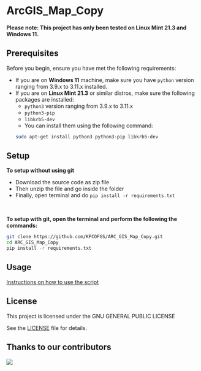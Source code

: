 # ArcGIS_Map_Copy
**Please note: This project has only been tested on Linux Mint 21.3 and Windows 11.**
## Prerequisites
Before you begin, ensure you have met the following requirements:
* If you are on **Windows 11** machine, make sure you have `python` version ranging from 3.9.x to 3.11.x installed.
* If you are on **Linux Mint 21.3** or similar distros, make sure the following packages are installed:
    * `python3` version ranging from 3.9.x to 3.11.x
    * `python3-pip`
    * `libkrb5-dev`
    * You can install them using the following command:
   ```bash
   sudo apt-get install python3 python3-pip libkrb5-dev
   ```

## Setup

**To setup without using git**
* Download the source code as zip file
* Then unzip the file and go inside the folder
* Finally, open terminal and do `pip install -r requirements.txt`

<br>

**To setup with git, open the terminal and perform the following the commands:**

```bash
git clone https://github.com/KPCOFGS/ARC_GIS_Map_Copy.git
cd ARC_GIS_Map_Copy
pip install -r requirements.txt
```

## Usage
[Instructions on how to use the script](usage/usage.md)

## License
This project is licensed under the GNU GENERAL PUBLIC LICENSE

See the [LICENSE](LICENSE) file for details.
## Thanks to our contributors

<a href="https://github.com/KPCOFGS/ArcGIS_Map_Copy/graphs/contributors">
  <img src="https://contrib.rocks/image?repo=KPCOFGS/ArcGIS_Map_Copy" />
</a>

